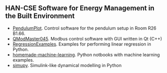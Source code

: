 ## HAN-CSE Software for Energy Management in the Built Environment

* [PendulumPlot](https://github.com/hancse/PendulumPlot). Control software for the pendulum setup in Room R26 B1.66.
* [QModMaster045](https://github.com/hancse/QModMaster045). Modbus control software with GUI written in Qt (C++)
* [RegressionExamples](https://github.com/hancse/RegressionExamples). Examples for performing linear regression in Python.
* [homemade-machine-learning](https://github.com/hancse/homemade-machine-learning). Python notbooks with machine learning examples.
* [simupy](https://github.com/hancse/simupy). Simulink-like dynamical modelling in Python
